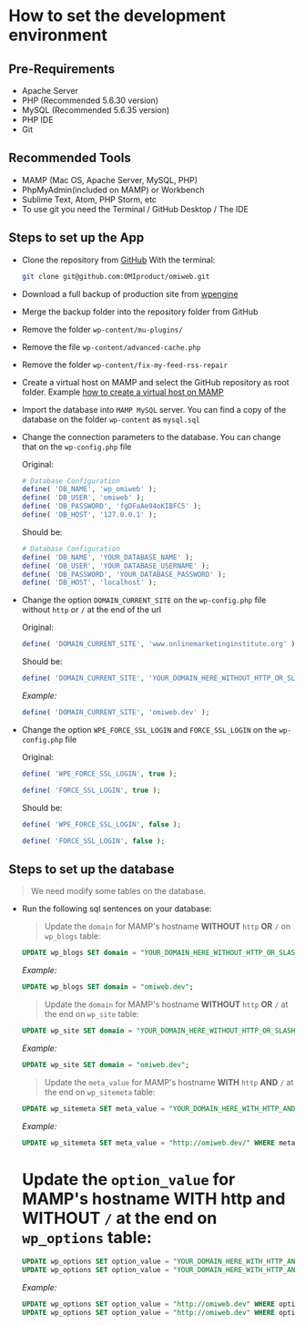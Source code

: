 # How to set the development environment

## Pre-Requirements

- Apache Server
- PHP (Recommended 5.6.30 version)
- MySQL (Recommended 5.6.35 version)
- PHP IDE
- Git

## Recommended Tools

- MAMP (Mac OS, Apache Server, MySQL, PHP)
- PhpMyAdmin(included on MAMP) or Workbench
- Sublime Text, Atom, PHP Storm, etc
- To use git you need the Terminal / GitHub Desktop / The IDE

## Steps to set up the App

- Clone the repository from [GitHub](https://github.com/OMIproduct/omiweb)
    With the terminal:

    ```sh
    git clone git@github.com:OMIproduct/omiweb.git

    ```
- Download a full backup of production site from [wpengine](https://my.wpengine.com/installs/omiweb/backup_points#production)
- Merge the backup folder into the repository folder from GitHub
- Remove the folder `wp-content/mu-plugins/`
- Remove the file `wp-content/advanced-cache.php`
- Remove the folder `wp-content/fix-my-feed-rss-repair`
- Create a virtual host on MAMP and select the GitHub repository as root folder. Example [how to create a virtual host on MAMP](http://foundationphp.com/tutorials/vhosts_mamp.php)
- Import the database into `MAMP MySQL` server. You can find a copy of the database on the folder `wp-content` as `mysql.sql`
- Change the connection parameters to the database. You can change that on the `wp-config.php` file

    Original:
    ```php
    # Database Configuration
    define( 'DB_NAME', 'wp_omiweb' );
    define( 'DB_USER', 'omiweb' );
    define( 'DB_PASSWORD', 'fgDFaAe94oKIBFC5' );
    define( 'DB_HOST', '127.0.0.1' );
    ```

    Should be:
    ```php
    # Database Configuration
    define( 'DB_NAME', 'YOUR_DATABASE_NAME' );
    define( 'DB_USER', 'YOUR_DATABASE_USERNAME' );
    define( 'DB_PASSWORD', 'YOUR_DATABASE_PASSWORD' );
    define( 'DB_HOST', 'localhost' );
    ```
- Change the option `DOMAIN_CURRENT_SITE` on the `wp-config.php` file without `http` or `/` at the end of the url

    Original:
    ```php
    define( 'DOMAIN_CURRENT_SITE', 'www.onlinemarketinginstitute.org' );
    ```

    Should be:
    ```php
    define( 'DOMAIN_CURRENT_SITE', 'YOUR_DOMAIN_HERE_WITHOUT_HTTP_OR_SLASH_AT_THE_END' );
    ```

    _Example:_
    ```php
    define( 'DOMAIN_CURRENT_SITE', 'omiweb.dev' );
    ```
- Change the option `WPE_FORCE_SSL_LOGIN` and `FORCE_SSL_LOGIN` on the `wp-config.php` file

    Original:
    ```php
    define( 'WPE_FORCE_SSL_LOGIN', true );

    define( 'FORCE_SSL_LOGIN', true );
    ```

    Should be:
    ```php
    define( 'WPE_FORCE_SSL_LOGIN', false );

    define( 'FORCE_SSL_LOGIN', false );
    ```

## Steps to set up the database

> We need modify some tables on the database.

- Run the following sql sentences on your database:

    > Update the `domain` for MAMP's hostname **WITHOUT** `http` **OR** `/` on `wp_blogs` table:

    ```sql
    UPDATE wp_blogs SET domain = "YOUR_DOMAIN_HERE_WITHOUT_HTTP_OR_SLASH_AT_THE_END";
    ```

    _Example:_
    ```sql
    UPDATE wp_blogs SET domain = "omiweb.dev";
    ```

    > Update the `domain` for MAMP's hostname **WITHOUT** `http` **OR** `/` at the end on `wp_site` table:

    ```sql
    UPDATE wp_site SET domain = "YOUR_DOMAIN_HERE_WITHOUT_HTTP_OR_SLASH_AT_THE_END";
    ```

    _Example:_
    ```sql
    UPDATE wp_site SET domain = "omiweb.dev";
    ```

    > Update the `meta_value` for MAMP's hostname **WITH** `http` **AND** `/` at the end on `wp_sitemeta` table:

    ```sql
    UPDATE wp_sitemeta SET meta_value = "YOUR_DOMAIN_HERE_WITH_HTTP_AND_SLASH_AT_THE_END" WHERE meta_id = 14;
    ```

    _Example:_
    ```sql
    UPDATE wp_sitemeta SET meta_value = "http://omiweb.dev/" WHERE meta_id = 14;
    ```

    # Update the `option_value` for MAMP's hostname **WITH** http and **WITHOUT** `/` at the end on `wp_options` table:

    ```sql
    UPDATE wp_options SET option_value = "YOUR_DOMAIN_HERE_WITH_HTTP_AND_WITHOUT_SLASH_AT_THE_END" WHERE option_id = 1;
    UPDATE wp_options SET option_value = "YOUR_DOMAIN_HERE_WITH_HTTP_AND_WITHOUT_SLASH_AT_THE_END" WHERE option_id = 2;
    ```

    _Example:_
    ```sql
    UPDATE wp_options SET option_value = "http://omiweb.dev" WHERE option_id = 1;
    UPDATE wp_options SET option_value = "http://omiweb.dev" WHERE option_id = 2;
    ```
